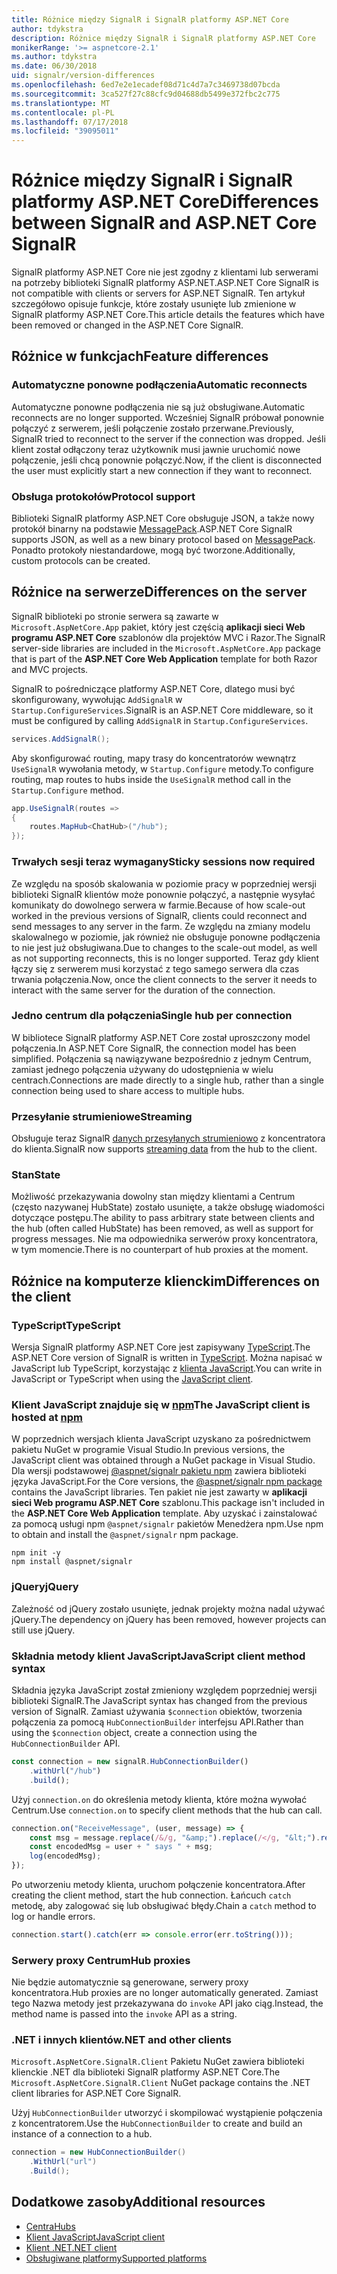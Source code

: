 ```yaml
---
title: Różnice między SignalR i SignalR platformy ASP.NET Core
author: tdykstra
description: Różnice między SignalR i SignalR platformy ASP.NET Core
monikerRange: '>= aspnetcore-2.1'
ms.author: tdykstra
ms.date: 06/30/2018
uid: signalr/version-differences
ms.openlocfilehash: 6ed7e2e1ecadef08d71c4d7a7c3469738d07bcda
ms.sourcegitcommit: 3ca527f27c88cfc9d04688db5499e372fbc2c775
ms.translationtype: MT
ms.contentlocale: pl-PL
ms.lasthandoff: 07/17/2018
ms.locfileid: "39095011"
---
```

# <a name="differences-between-signalr-and-aspnet-core-signalr"></a><span data-ttu-id="f0c5e-103">Różnice między SignalR i SignalR platformy ASP.NET Core</span><span class="sxs-lookup"><span data-stu-id="f0c5e-103">Differences between SignalR and ASP.NET Core SignalR</span></span>

<span data-ttu-id="f0c5e-104">SignalR platformy ASP.NET Core nie jest zgodny z klientami lub serwerami na potrzeby biblioteki SignalR platformy ASP.NET.</span><span class="sxs-lookup"><span data-stu-id="f0c5e-104">ASP.NET Core SignalR is not compatible with clients or servers for ASP.NET SignalR.</span></span> <span data-ttu-id="f0c5e-105">Ten artykuł szczegółowo opisuje funkcje, które zostały usunięte lub zmienione w SignalR platformy ASP.NET Core.</span><span class="sxs-lookup"><span data-stu-id="f0c5e-105">This article details the features which have been removed or changed in the ASP.NET Core SignalR.</span></span>

## <a name="feature-differences"></a><span data-ttu-id="f0c5e-106">Różnice w funkcjach</span><span class="sxs-lookup"><span data-stu-id="f0c5e-106">Feature differences</span></span>

### <a name="automatic-reconnects"></a><span data-ttu-id="f0c5e-107">Automatyczne ponowne podłączenia</span><span class="sxs-lookup"><span data-stu-id="f0c5e-107">Automatic reconnects</span></span>

<span data-ttu-id="f0c5e-108">Automatyczne ponowne podłączenia nie są już obsługiwane.</span><span class="sxs-lookup"><span data-stu-id="f0c5e-108">Automatic reconnects are no longer supported.</span></span> <span data-ttu-id="f0c5e-109">Wcześniej SignalR próbował ponownie połączyć z serwerem, jeśli połączenie zostało przerwane.</span><span class="sxs-lookup"><span data-stu-id="f0c5e-109">Previously, SignalR tried to reconnect to the server if the connection was dropped.</span></span> <span data-ttu-id="f0c5e-110">Jeśli klient został odłączony teraz użytkownik musi jawnie uruchomić nowe połączenie, jeśli chcą ponownie połączyć.</span><span class="sxs-lookup"><span data-stu-id="f0c5e-110">Now, if the client is disconnected the user must explicitly start a new connection if they want to reconnect.</span></span>

### <a name="protocol-support"></a><span data-ttu-id="f0c5e-111">Obsługa protokołów</span><span class="sxs-lookup"><span data-stu-id="f0c5e-111">Protocol support</span></span>

<span data-ttu-id="f0c5e-112">Biblioteki SignalR platformy ASP.NET Core obsługuje JSON, a także nowy protokół binarny na podstawie [MessagePack](xref:signalr/messagepackhubprotocol).</span><span class="sxs-lookup"><span data-stu-id="f0c5e-112">ASP.NET Core SignalR supports JSON, as well as a new binary protocol based on [MessagePack](xref:signalr/messagepackhubprotocol).</span></span> <span data-ttu-id="f0c5e-113">Ponadto protokoły niestandardowe, mogą być tworzone.</span><span class="sxs-lookup"><span data-stu-id="f0c5e-113">Additionally, custom protocols can be created.</span></span>

## <a name="differences-on-the-server"></a><span data-ttu-id="f0c5e-114">Różnice na serwerze</span><span class="sxs-lookup"><span data-stu-id="f0c5e-114">Differences on the server</span></span>

<span data-ttu-id="f0c5e-115">SignalR biblioteki po stronie serwera są zawarte w `Microsoft.AspNetCore.App` pakiet, który jest częścią **aplikacji sieci Web programu ASP.NET Core** szablonów dla projektów MVC i Razor.</span><span class="sxs-lookup"><span data-stu-id="f0c5e-115">The SignalR server-side libraries are included in the `Microsoft.AspNetCore.App` package that is part of the **ASP.NET Core Web Application** template for both Razor and MVC projects.</span></span>

<span data-ttu-id="f0c5e-116">SignalR to pośredniczące platformy ASP.NET Core, dlatego musi być skonfigurowany, wywołując `AddSignalR` w `Startup.ConfigureServices`.</span><span class="sxs-lookup"><span data-stu-id="f0c5e-116">SignalR is an ASP.NET Core middleware, so it must be configured by calling `AddSignalR` in `Startup.ConfigureServices`.</span></span>

```csharp
services.AddSignalR();
```

<span data-ttu-id="f0c5e-117">Aby skonfigurować routing, mapy trasy do koncentratorów wewnątrz `UseSignalR` wywołania metody, w `Startup.Configure` metody.</span><span class="sxs-lookup"><span data-stu-id="f0c5e-117">To configure routing, map routes to hubs inside the `UseSignalR` method call in the `Startup.Configure` method.</span></span>

```csharp
app.UseSignalR(routes =>
{
    routes.MapHub<ChatHub>("/hub");
});
```

### <a name="sticky-sessions-now-required"></a><span data-ttu-id="f0c5e-118">Trwałych sesji teraz wymagany</span><span class="sxs-lookup"><span data-stu-id="f0c5e-118">Sticky sessions now required</span></span>

<span data-ttu-id="f0c5e-119">Ze względu na sposób skalowania w poziomie pracy w poprzedniej wersji biblioteki SignalR klientów może ponownie połączyć, a następnie wysyłać komunikaty do dowolnego serwera w farmie.</span><span class="sxs-lookup"><span data-stu-id="f0c5e-119">Because of how scale-out worked in the previous versions of SignalR, clients could reconnect and send messages to any server in the farm.</span></span> <span data-ttu-id="f0c5e-120">Ze względu na zmiany modelu skalowalnego w poziomie, jak również nie obsługuje ponowne podłączenia to nie jest już obsługiwana.</span><span class="sxs-lookup"><span data-stu-id="f0c5e-120">Due to changes to the scale-out model, as well as not supporting reconnects, this is no longer supported.</span></span> <span data-ttu-id="f0c5e-121">Teraz gdy klient łączy się z serwerem musi korzystać z tego samego serwera dla czas trwania połączenia.</span><span class="sxs-lookup"><span data-stu-id="f0c5e-121">Now, once the client connects to the server it needs to interact with the same server for the duration of the connection.</span></span>

### <a name="single-hub-per-connection"></a><span data-ttu-id="f0c5e-122">Jedno centrum dla połączenia</span><span class="sxs-lookup"><span data-stu-id="f0c5e-122">Single hub per connection</span></span>

<span data-ttu-id="f0c5e-123">W bibliotece SignalR platformy ASP.NET Core został uproszczony model połączenia.</span><span class="sxs-lookup"><span data-stu-id="f0c5e-123">In ASP.NET Core SignalR, the connection model has been simplified.</span></span> <span data-ttu-id="f0c5e-124">Połączenia są nawiązywane bezpośrednio z jednym Centrum, zamiast jednego połączenia używany do udostępnienia w wielu centrach.</span><span class="sxs-lookup"><span data-stu-id="f0c5e-124">Connections are made directly to a single hub, rather than a single connection being used to share access to multiple hubs.</span></span>

### <a name="streaming"></a><span data-ttu-id="f0c5e-125">Przesyłanie strumieniowe</span><span class="sxs-lookup"><span data-stu-id="f0c5e-125">Streaming</span></span>

<span data-ttu-id="f0c5e-126">Obsługuje teraz SignalR [danych przesyłanych strumieniowo](xref:signalr/streaming) z koncentratora do klienta.</span><span class="sxs-lookup"><span data-stu-id="f0c5e-126">SignalR now supports [streaming data](xref:signalr/streaming) from the hub to the client.</span></span>

### <a name="state"></a><span data-ttu-id="f0c5e-127">Stan</span><span class="sxs-lookup"><span data-stu-id="f0c5e-127">State</span></span>

<span data-ttu-id="f0c5e-128">Możliwość przekazywania dowolny stan między klientami a Centrum (często nazywanej HubState) zostało usunięte, a także obsługę wiadomości dotyczące postępu.</span><span class="sxs-lookup"><span data-stu-id="f0c5e-128">The ability to pass arbitrary state between clients and the hub (often called HubState) has been removed, as well as support for progress messages.</span></span> <span data-ttu-id="f0c5e-129">Nie ma odpowiednika serwerów proxy koncentratora, w tym momencie.</span><span class="sxs-lookup"><span data-stu-id="f0c5e-129">There is no counterpart of hub proxies at the moment.</span></span>

## <a name="differences-on-the-client"></a><span data-ttu-id="f0c5e-130">Różnice na komputerze klienckim</span><span class="sxs-lookup"><span data-stu-id="f0c5e-130">Differences on the client</span></span>

### <a name="typescript"></a><span data-ttu-id="f0c5e-131">TypeScript</span><span class="sxs-lookup"><span data-stu-id="f0c5e-131">TypeScript</span></span>

<span data-ttu-id="f0c5e-132">Wersja SignalR platformy ASP.NET Core jest zapisywany [TypeScript](https://www.typescriptlang.org/).</span><span class="sxs-lookup"><span data-stu-id="f0c5e-132">The ASP.NET Core version of SignalR is written in [TypeScript](https://www.typescriptlang.org/).</span></span> <span data-ttu-id="f0c5e-133">Można napisać w JavaScript lub TypeScript, korzystając z [klienta JavaScript](xref:signalr/javascript-client).</span><span class="sxs-lookup"><span data-stu-id="f0c5e-133">You can write in JavaScript or TypeScript when using the [JavaScript client](xref:signalr/javascript-client).</span></span>

### <a name="the-javascript-client-is-hosted-at-npmhttpswwwnpmjscom"></a><span data-ttu-id="f0c5e-134">Klient JavaScript znajduje się w [npm](https://www.npmjs.com/)</span><span class="sxs-lookup"><span data-stu-id="f0c5e-134">The JavaScript client is hosted at [npm](https://www.npmjs.com/)</span></span>

<span data-ttu-id="f0c5e-135">W poprzednich wersjach klienta JavaScript uzyskano za pośrednictwem pakietu NuGet w programie Visual Studio.</span><span class="sxs-lookup"><span data-stu-id="f0c5e-135">In previous versions, the JavaScript client was obtained through a NuGet package in Visual Studio.</span></span> <span data-ttu-id="f0c5e-136">Dla wersji podstawowej [ @aspnet/signalr pakietu npm](https://www.npmjs.com/package/@aspnet/signalr) zawiera biblioteki języka JavaScript.</span><span class="sxs-lookup"><span data-stu-id="f0c5e-136">For the Core versions, the [@aspnet/signalr npm package](https://www.npmjs.com/package/@aspnet/signalr) contains the JavaScript libraries.</span></span> <span data-ttu-id="f0c5e-137">Ten pakiet nie jest zawarty w **aplikacji sieci Web programu ASP.NET Core** szablonu.</span><span class="sxs-lookup"><span data-stu-id="f0c5e-137">This package isn't included in the **ASP.NET Core Web Application** template.</span></span> <span data-ttu-id="f0c5e-138">Aby uzyskać i zainstalować za pomocą usługi npm `@aspnet/signalr` pakietów Menedżera npm.</span><span class="sxs-lookup"><span data-stu-id="f0c5e-138">Use npm to obtain and install the `@aspnet/signalr` npm package.</span></span>

```console
npm init -y
npm install @aspnet/signalr
```

### <a name="jquery"></a><span data-ttu-id="f0c5e-139">jQuery</span><span class="sxs-lookup"><span data-stu-id="f0c5e-139">jQuery</span></span>

<span data-ttu-id="f0c5e-140">Zależność od jQuery zostało usunięte, jednak projekty można nadal używać jQuery.</span><span class="sxs-lookup"><span data-stu-id="f0c5e-140">The dependency on jQuery has been removed, however projects can still use jQuery.</span></span>

### <a name="javascript-client-method-syntax"></a><span data-ttu-id="f0c5e-141">Składnia metody klient JavaScript</span><span class="sxs-lookup"><span data-stu-id="f0c5e-141">JavaScript client method syntax</span></span>

<span data-ttu-id="f0c5e-142">Składnia języka JavaScript został zmieniony względem poprzedniej wersji biblioteki SignalR.</span><span class="sxs-lookup"><span data-stu-id="f0c5e-142">The JavaScript syntax has changed from the previous version of SignalR.</span></span> <span data-ttu-id="f0c5e-143">Zamiast używania `$connection` obiektów, tworzenia połączenia za pomocą `HubConnectionBuilder` interfejsu API.</span><span class="sxs-lookup"><span data-stu-id="f0c5e-143">Rather than using the `$connection` object, create a connection using the `HubConnectionBuilder` API.</span></span>

```javascript
const connection = new signalR.HubConnectionBuilder()
    .withUrl("/hub")
    .build();
```

<span data-ttu-id="f0c5e-144">Użyj `connection.on` do określenia metody klienta, które można wywołać Centrum.</span><span class="sxs-lookup"><span data-stu-id="f0c5e-144">Use `connection.on` to specify client methods that the hub can call.</span></span>

```javascript
connection.on("ReceiveMessage", (user, message) => {
    const msg = message.replace(/&/g, "&amp;").replace(/</g, "&lt;").replace(/>/g, "&gt;");
    const encodedMsg = user + " says " + msg;
    log(encodedMsg);
});
```

<span data-ttu-id="f0c5e-145">Po utworzeniu metody klienta, uruchom połączenie koncentratora.</span><span class="sxs-lookup"><span data-stu-id="f0c5e-145">After creating the client method, start the hub connection.</span></span> <span data-ttu-id="f0c5e-146">Łańcuch `catch` metodę, aby zalogować się lub obsługiwać błędy.</span><span class="sxs-lookup"><span data-stu-id="f0c5e-146">Chain a `catch` method to log or handle errors.</span></span>

```javascript
connection.start().catch(err => console.error(err.toString()));
```

### <a name="hub-proxies"></a><span data-ttu-id="f0c5e-147">Serwery proxy Centrum</span><span class="sxs-lookup"><span data-stu-id="f0c5e-147">Hub proxies</span></span>

<span data-ttu-id="f0c5e-148">Nie będzie automatycznie są generowane, serwery proxy koncentratora.</span><span class="sxs-lookup"><span data-stu-id="f0c5e-148">Hub proxies are no longer automatically generated.</span></span> <span data-ttu-id="f0c5e-149">Zamiast tego Nazwa metody jest przekazywana do `invoke` API jako ciąg.</span><span class="sxs-lookup"><span data-stu-id="f0c5e-149">Instead, the method name is passed into the `invoke` API as a string.</span></span>

### <a name="net-and-other-clients"></a><span data-ttu-id="f0c5e-150">.NET i innych klientów</span><span class="sxs-lookup"><span data-stu-id="f0c5e-150">.NET and other clients</span></span>

<span data-ttu-id="f0c5e-151">`Microsoft.AspNetCore.SignalR.Client` Pakietu NuGet zawiera biblioteki klienckie .NET dla biblioteki SignalR platformy ASP.NET Core.</span><span class="sxs-lookup"><span data-stu-id="f0c5e-151">The `Microsoft.AspNetCore.SignalR.Client` NuGet package contains the .NET client libraries for ASP.NET Core SignalR.</span></span>

<span data-ttu-id="f0c5e-152">Użyj `HubConnectionBuilder` utworzyć i skompilować wystąpienie połączenia z koncentratorem.</span><span class="sxs-lookup"><span data-stu-id="f0c5e-152">Use the `HubConnectionBuilder` to create and build an instance of a connection to a hub.</span></span>

```csharp
connection = new HubConnectionBuilder()
    .WithUrl("url")
    .Build();
```

## <a name="additional-resources"></a><span data-ttu-id="f0c5e-153">Dodatkowe zasoby</span><span class="sxs-lookup"><span data-stu-id="f0c5e-153">Additional resources</span></span>

* [<span data-ttu-id="f0c5e-154">Centra</span><span class="sxs-lookup"><span data-stu-id="f0c5e-154">Hubs</span></span>](xref:signalr/hubs)
* [<span data-ttu-id="f0c5e-155">Klient JavaScript</span><span class="sxs-lookup"><span data-stu-id="f0c5e-155">JavaScript client</span></span>](xref:signalr/javascript-client)
* [<span data-ttu-id="f0c5e-156">Klient .NET</span><span class="sxs-lookup"><span data-stu-id="f0c5e-156">.NET client</span></span>](xref:signalr/dotnet-client)
* [<span data-ttu-id="f0c5e-157">Obsługiwane platformy</span><span class="sxs-lookup"><span data-stu-id="f0c5e-157">Supported platforms</span></span>](xref:signalr/supported-platforms)
